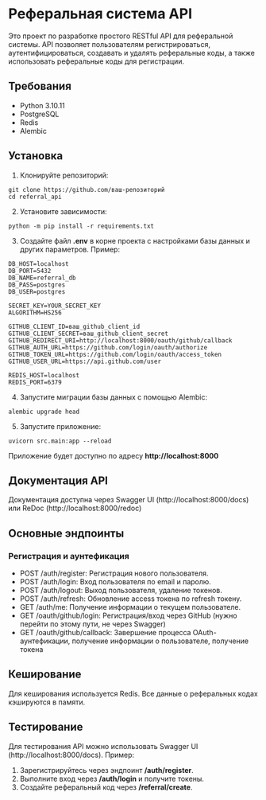 # Реферальная система API

Это проект по разработке простого RESTful API для реферальной системы. API позволяет пользователям регистрироваться, аутентифицироваться, создавать и удалять реферальные коды, а также использовать реферальные коды для регистрации.

## Требования
- Python 3.10.11
- PostgreSQL
- Redis
- Alembic

## Установка

1. Клонируйте репозиторий:

```
git clone https://github.com/ваш-репозиторий
cd referral_api
```

2. Установите зависимости:
```
python -m pip install -r requirements.txt
```

3. Создайте файл **.env** в корне проекта с настройками базы данных и других параметров. Пример:
```
DB_HOST=localhost
DB_PORT=5432
DB_NAME=referral_db
DB_PASS=postgres
DB_USER=postgres

SECRET_KEY=YOUR_SECRET_KEY
ALGORITHM=HS256

GITHUB_CLIENT_ID=ваш_github_client_id
GITHUB_CLIENT_SECRET=ваш_github_client_secret
GITHUB_REDIRECT_URI=http://localhost:8000/oauth/github/callback
GITHUB_AUTH_URL=https://github.com/login/oauth/authorize
GITHUB_TOKEN_URL=https://github.com/login/oauth/access_token
GITHUB_USER_URL=https://api.github.com/user

REDIS_HOST=localhost
REDIS_PORT=6379
``` 

4. Запустите миграции базы данных с помощью Alembic:
```
alembic upgrade head
```

5. Запустите приложение:
```
uvicorn src.main:app --reload
```
Приложение будет доступно по адресу **http://localhost:8000**

## Документация API
Документация доступна через Swagger UI (http://localhost:8000/docs) или ReDoc (http://localhost:8000/redoc)

## Основные эндпоинты
### Регистрация и аунтефикация
- POST /auth/register: Регистрация нового пользователя.
- POST /auth/login: Вход пользователя по email и паролю.
- POST /auth/logout: Выход пользователя, удаление токенов.
- POST /auth/refresh: Обновление access токена по refresh токену.
- GET /auth/me: Получение информации о текущем пользователе.
- GET /oauth/github/login: Регистрация/вход через GitHub (нужно перейти по этому пути, не через Swagger)
- GET /oauth/github/callback: Завершение процесса OAuth-аунтефикации, получение информации о пользователе, получение токена

## Кеширование
Для кеширования используется Redis. Все данные о реферальных кодах кэшируются в памяти.

## Тестирование
Для тестирования API можно использовать Swagger UI (http://localhost:8000/docs). Пример:
1. Зарегистрируйтесь через эндпоинт **/auth/register**.
2. Выполните вход через **/auth/login** и получите токены.
3. Создайте реферальный код через **/referral/create**.
